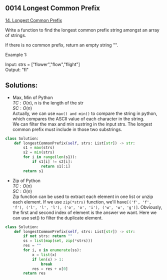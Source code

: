 ## 0014 Longest Common Prefix
[14. Longest Common Prefix](https://leetcode.cn/problems/longest-common-prefix/)  

Write a function to find the longest common prefix string amongst an array of strings.

If there is no common prefix, return an empty string "".  

Example 1:  

Input: strs = ["flower","flow","flight"]  
Output: "fl"  


## Solutions:
- Max, Min of Python  
$TC: O(n)$, n is the length of the str  
$SC: O(n)$  
Actually, we can use `max() and min()` to compare the string in python, which compares the ASCII value of each character in the string.  
We can filter the max and min sustring in the input strs. The longest common prefix must include in those two substrings.  

```python
class Solution:
    def longestCommonPrefix(self, strs: List[str]) -> str:
        s1 = max(strs)
        s2 = min(strs)
        for i in range(len(s1)):
            if s1[i] != s2[i]:
                return s1[:i]
        return s1
```

- Zip of Python  
$TC: O(n)$  
$SC: O(n)$  
Zip function can be used to extract each element in one list or unzip each element. If we use `zip(*strs)` function, we'll have`[('f', 'f', 'f'), ('l', 'l', 'l'), ('o', 'o', 'i'), ('w', 'w', 'g')]`. Obviously, the first and second index of element is the answer we want. Here we can use set() to filter the duplicate element.

```python
class Solution:
    def longestCommonPrefix(self, strs: List[str]) -> str:
        if not strs: return ""
        ss = list(map(set, zip(*strs)))
        res = ""
        for i, x in enumerate(ss):
            x = list(x)
            if len(x) > 1:
                break
            res = res + x[0]
        return res
```